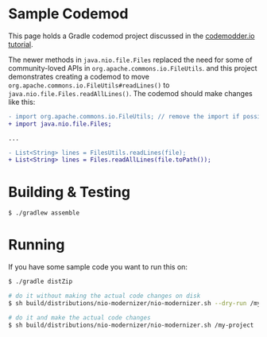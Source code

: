 # Sample Codemod

This page holds a Gradle codemod project discussed in the [codemodder.io tutorial](https://codemodder.io/java/).

The newer methods in `java.nio.file.Files` replaced the need for some of community-loved APIs in `org.apache.commons.io.FileUtils`. and this project demonstrates creating a codemod to move `org.apache.commons.io.FileUtils#readLines()` to `java.nio.file.Files.readAllLines()`. The codemod should make changes like this:

```diff
- import org.apache.commons.io.FileUtils; // remove the import if possible
+ import java.nio.file.Files;

...

- List<String> lines = FilesUtils.readLines(file);
+ List<String> lines = Files.readAllLines(file.toPath());
```

# Building & Testing

```bash
$ ./gradlew assemble
```

# Running

If you have some sample code you want to run this on:
```bash
$ ./gradle distZip

# do it without making the actual code changes on disk
$ sh build/distributions/nio-modernizer/nio-modernizer.sh --dry-run /my-project

# do it and make the actual code changes
$ sh build/distributions/nio-modernizer/nio-modernizer.sh /my-project
```
